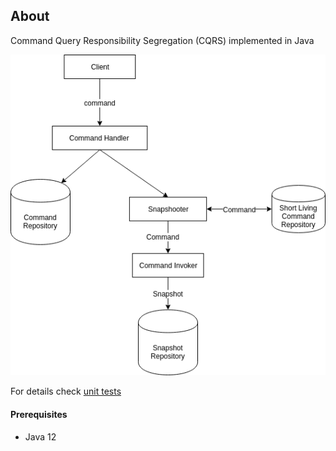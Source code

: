 ## About
Command Query Responsibility Segregation (CQRS) implemented in Java

![Interfaces and classes](https://github.com/apulbere/cqrs/raw/master/diagrams/interfaces.png "Interfaces and classes")

For details check [unit tests](src/test/java/com/apulbere/cqrs/CQRSTest.java)

#### Prerequisites
* Java 12
